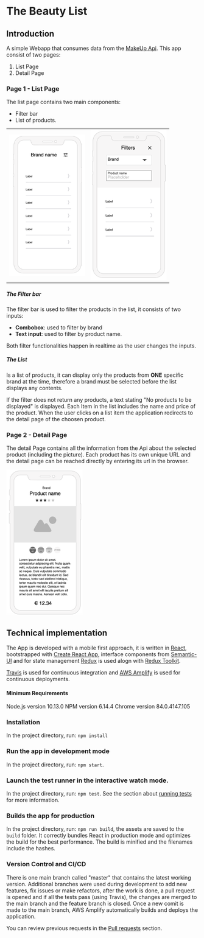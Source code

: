 # The Beauty List

## Introduction

A simple Webapp that consumes data from the [MakeUp Api](https://makeup-api.herokuapp.com/).
This app consist of two pages:

1. List Page
2. Detail Page

### Page 1 - List Page

The list page contains two main components:

- Filter bar
- List of products.

<table>
  <tr>
    <td>
      <img src="./mockups/mobile-product-list.png" alt="List page" width="200"/>
    </td>
    <td>
      <img src="./mockups/mobile-product-filtering.png" alt="List page with filters" width="200"/>
    </td>
  </tr>
</table>

##### The Filter bar

The filter bar is used to filter the products in the list, it consists of two inputs:

- **Combobox**: used to filter by brand
- **Text input**: used to filter by product name.

Both filter functionalities happen in realtime as the user changes the inputs.

##### The List

Is a list of products, it can display only the products from **ONE** specific brand at the time,
therefore a brand must be selected before the list displays any contents.

If the filter does not return any products, a text stating "No products to be displayed" is displayed. Each Item in the list includes the name and price of the product.
When the user clicks on a list item the application redirects to the detail page of the choosen product.

### Page 2 - Detail Page

The detail Page contains all the information from the Api about the selected product
(including the picture). Each product has its own unique URL and the detail page can be reached directly by entering its url in the browser.

<img src="./mockups/mobile-product-detail.png" alt="Product detail" width="200"/>

## Technical implementation

The App is developed with a mobile first approach, it is written in [React](https://reactjs.org/), bootstrapped with [Create React App](https://create-react-app.dev/), interface components from [Semantic-UI](https://react.semantic-ui.com/) and for state management [Redux](https://redux.js.org/) is used alogn with [Redux Toolkit](https://redux-toolkit.js.org/).

[Travis](https://travis-ci.org/github/jvitela/coding-challenge) is used for continuous integration
and [AWS Amplify](https://aws.amazon.com/amplify/) is used for continuous deployments.

#### Minimum Requirements

Node.js version 10.13.0
NPM version 6.14.4
Chrome version 84.0.4147.105

### Installation

In the project directory, run:
`npm install`

### Run the app in development mode

In the project directory, run: `npm start`.

### Launch the test runner in the interactive watch mode.

In the project directory, run: `npm test`. See the section about [running tests](https://facebook.github.io/create-react-app/docs/running-tests) for more information.

### Builds the app for production

In the project directory, run: `npm run build`, the assets are saved to the `build` folder.
It correctly bundles React in production mode and optimizes the build for the best performance.
The build is minified and the filenames include the hashes.

### Version Control and CI/CD

There is one main branch called "master" that contains the latest working version.
Additional branches were used during development to add new features, fix issues or make refactors, after the work is done, a pull request is opened and if all the tests pass (using Travis), the changes are merged to the main branch and the feature branch is closed. Once a new comit is made to the main branch, AWS Amplify automatically builds and deploys the application.

You can review previous requests in the [Pull requests](https://github.com/jvitela/coding-challenge/pulls?q=) section.
